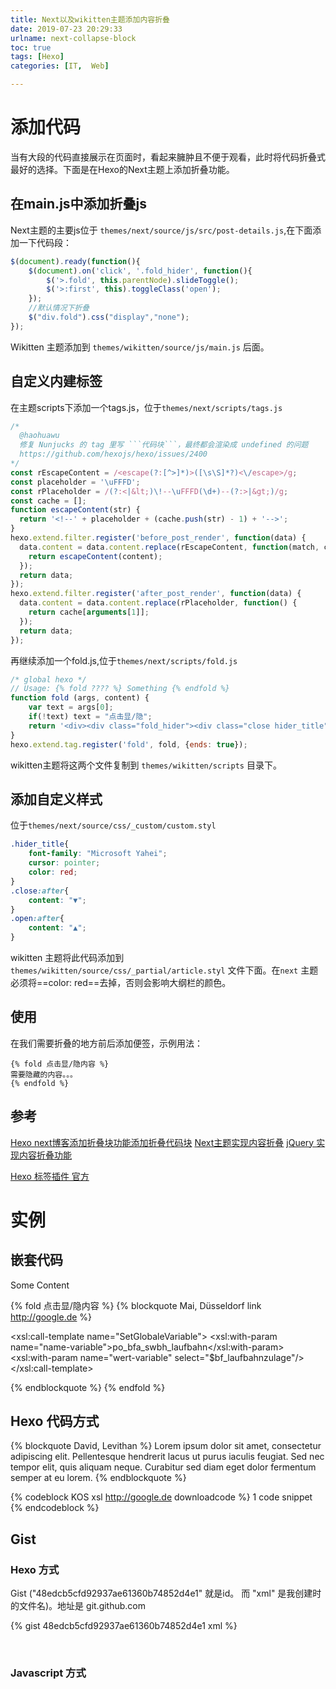 ```yaml
---
title: Next以及wikitten主题添加内容折叠
date: 2019-07-23 20:29:33
urlname: next-collapse-block
toc: true
tags: [Hexo]
categories: [IT,  Web]

---
```


# 添加代码

当有大段的代码直接展示在页面时，看起来臃肿且不便于观看，此时将代码折叠式最好的选择。下面是在Hexo的Next主题上添加折叠功能。

<!-- more -->

## 在main.js中添加折叠js

Next主题的主要js位于 `themes/next/source/js/src/post-details.js`,在下面添加一下代码段：

```javascript
$(document).ready(function(){
    $(document).on('click', '.fold_hider', function(){
        $('>.fold', this.parentNode).slideToggle();
        $('>:first', this).toggleClass('open');
    });
    //默认情况下折叠
    $("div.fold").css("display","none");
});
```

Wikitten 主题添加到 `themes/wikitten/source/js/main.js` 后面。

## 自定义内建标签

在主题scripts下添加一个tags.js，位于`themes/next/scripts/tags.js`

```javascript
/*
  @haohuawu
  修复 Nunjucks 的 tag 里写 ```代码块```，最终都会渲染成 undefined 的问题
  https://github.com/hexojs/hexo/issues/2400
*/
const rEscapeContent = /<escape(?:[^>]*)>([\s\S]*?)<\/escape>/g;
const placeholder = '\uFFFD';
const rPlaceholder = /(?:<|&lt;)\!--\uFFFD(\d+)--(?:>|&gt;)/g;
const cache = [];
function escapeContent(str) {
  return '<!--' + placeholder + (cache.push(str) - 1) + '-->';
}
hexo.extend.filter.register('before_post_render', function(data) {
  data.content = data.content.replace(rEscapeContent, function(match, content) {
    return escapeContent(content);
  });
  return data;
});
hexo.extend.filter.register('after_post_render', function(data) {
  data.content = data.content.replace(rPlaceholder, function() {
    return cache[arguments[1]];
  });
  return data;
});
```

再继续添加一个fold.js,位于`themes/next/scripts/fold.js`



```javascript
/* global hexo */
// Usage: {% fold ???? %} Something {% endfold %}
function fold (args, content) {
    var text = args[0];
    if(!text) text = "点击显/隐";
    return '<div><div class="fold_hider"><div class="close hider_title">' + text + '</div></div><div class="fold">\n' + hexo.render.renderSync({text: content, engine: 'markdown'}) + '\n</div></div>';
}
hexo.extend.tag.register('fold', fold, {ends: true});
```

wikitten主题将这两个文件复制到 `themes/wikitten/scripts` 目录下。

## 添加自定义样式

位于`themes/next/source/css/_custom/custom.styl`

```css
.hider_title{
    font-family: "Microsoft Yahei";
    cursor: pointer;
    color: red;
}
.close:after{
    content: "▼";
}
.open:after{
    content: "▲";
}
```

wikitten 主题将此代码添加到 `themes/wikitten/source/css/_partial/article.styl` 文件下面。在`next` 主题必须将==color: red==去掉，否则会影响大纲栏的颜色。

## 使用

在我们需要折叠的地方前后添加便签，示例用法：

```
{% fold 点击显/隐内容 %}
需要隐藏的内容。。。
{% endfold %}
```



## 参考

[Hexo next博客添加折叠块功能添加折叠代码块](https://blog.rmiao.top/hexo-fold-block/) 
[Next主题实现内容折叠](http://zlingfly.com/2018/09/05/fold-test/) 
[jQuery 实现内容折叠功能](https://www.oyohyee.com/post/Note/fold/)

[Hexo 标签插件 官方](https://hexo.io/zh-cn/docs/tag-plugins.html)

# 实例

## 嵌套代码

Some Content

{% fold 点击显/隐内容 %}
{% blockquote Mai, Düsseldorf link http://google.de %}

<xsl:call-template name="SetGlobaleVariable">
	<xsl:with-param name="name-variable">po_bfa_swbh_laufbahn</xsl:with-param>
	<xsl:with-param name="wert-variable" select="$bf_laufbahnzulage"/>
\</xsl:call-template>

{% endblockquote %}
{% endfold %}

## Hexo 代码方式

{% blockquote David, Levithan %}
Lorem ipsum dolor sit amet, consectetur adipiscing elit. Pellentesque hendrerit lacus ut purus iaculis feugiat. Sed nec tempor elit, quis aliquam neque. Curabitur sed diam eget dolor fermentum semper at eu lorem.
{% endblockquote %}

{% codeblock KOS xsl http://google.de downloadcode %}
1 code snippet
{% endcodeblock %}

## Gist

### Hexo 方式

Gist ("48edcb5cfd92937ae61360b74852d4e1" 就是id。 而 "xml" 是我创建时的文件名)。地址是 git.github.com

{% gist 48edcb5cfd92937ae61360b74852d4e1 xml %}

<br>

### Javascript 方式

<script src="https://gist.github.com/maiernte/48edcb5cfd92937ae61360b74852d4e1.js"></script>

